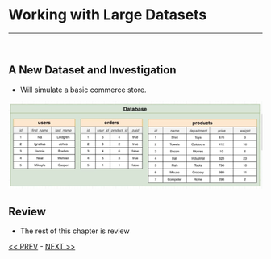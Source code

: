# Working with Large Datasets

<hr>
<br>

## A New Dataset and Investigation

- Will simulate a basic commerce store.

![new dataset](../resources/new_dataset.JPG)

## Review

- The rest of this chapter is review

[<< PREV](../5_Aggregation_of_Records/index.md) - [NEXT >>](../7_Sorting_Records/index.md)